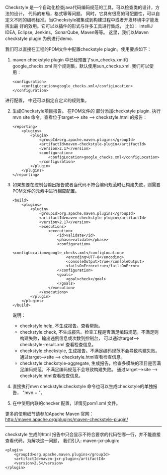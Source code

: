 Checkstyle 是一个自动化检查java代码编码规范的工具，可以检查类的设计，方法的设计， 代码的布局，格式等等问题。
同时，它具有很高的可配置性，可以自定义不同的编码标准。当Checkstyle被集成到构建过程中或者开发环境中才能发挥出最
好的效用。它可以以插件的形式与许多工具进行集成， 比如： IntelliJ IDEA, Eclipse, Jenkins，SonarQube, Maven等等。
这里，我们以Maven checkstyle plugin 为例进行demo.

我们可以直接在工程的POM文件中配置checkstyle plugin。使用要点如下：

1. maven checkstyle plugin 中已经预置了sun_checks.xml和google_checks.xml 两个规则集，默认使用sun_checks.xml.
    我们可以使用：
    ```
    <configuration>
        <configLocation>google_checks.xml</configLocation>
    </configuration>
    ```
进行配置，<configLocation> 中还可以指定自定义的规则集。


2. 生成Checkstyle项目报告。
    在POM文件的<reporting> 部分添加checkstyle plugin.
    执行 mvn site 命令，查看位于target--> site --> checkstyle.html 的报告：
    ```
    <reporting>
        <plugins>
            <plugin>
                <groupId>org.apache.maven.plugins</groupId>
                <artifactId>maven-checkstyle-plugin</artifactId>
                <version>2.17</version>
                <configuration>
                    <configLocation>google_checks.xml</configLocation>
                </configuration>
            </plugin>
        </plugins>
    </reporting>
    ```
3. 如果想要在控制台输出报告或者当代码不符合编码规范时让构建失败，则需要POM文件的<build>元素中进行相应配置。
    ```
	<build>
		<plugins>
            <plugin>
                <groupId>org.apache.maven.plugins</groupId>
                <artifactId>maven-checkstyle-plugin</artifactId>
                <version>2.17</version>
                <executions>
                    <execution>
                        <id>validate</id>
                        <phase>validate</phase>
                        <configuration>
                            <configLocation>google_checks.xml</configLocation>
                            <encoding>UTF-8</encoding>
                            <consoleOutput>true</consoleOutput>
                            <failsOnError>true</failsOnError>
                        </configuration>
                        <goals>
                            <goal>check</goal>
                        </goals>
                    </execution>
                </executions>
            </plugin>
		</plugins>
	</build>
    ```
	<goal> 说明：
	* checkstyle:help, 不生成报告。查看帮助。
	* checkstyle:check, 不生成报告。检查工程是否满足编码规范，不满足则构建失败，输出违例信息或次数到控制台，
	    可以通过target--> checkstyle-result.xml 查看检查信息。
	* checkstyle:checkstyle, 生成报告。不满足编码规范不会导致构建失败。通过target-->site --> checkstyle.html查看检查信息。
	* checkstyle:checkstyle-aggregate, 生成报告，检查多模块的项目是否满足编码规范，不满足编码规范不会导致构建失败。
	    通过target-->site --> checkstyle.html查看检查信息。

4. 直接执行mvn checkstyle:checkstyle 命令也可以生成checkstyle的单独报告， "mvn + <goal>"。

5. 在<build>中使用内联的checker 配置，详情见pom1.xml 文件。

更多的使用细节请参加Apache Maven 官网： http://maven.apache.org/plugins/maven-checkstyle-plugin/

************************************************************************************************
checkstyle 生成的html 报告中只会显示不符合要求的代码在哪一行，并不能直接查看代码，为解决这一问题， 我们引入:
maven-jxr-plugin:

    <plugin>
        <groupId>org.apache.maven.plugins</groupId>
        <artifactId>maven-jxr-plugin</artifactId>
        <version>2.5</version>
    </plugin>


